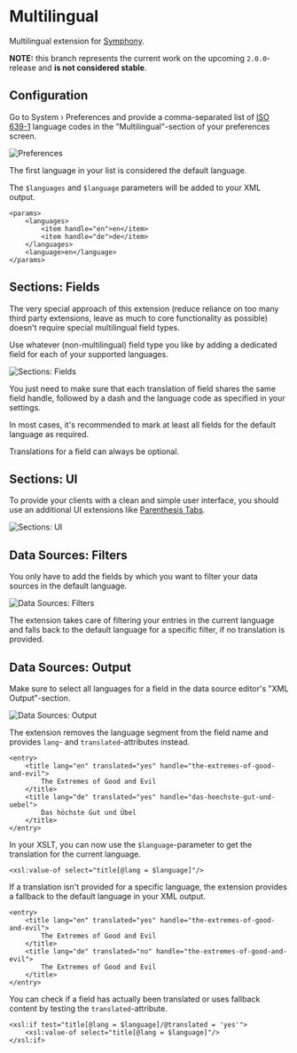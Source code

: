 # Multilingual

Multilingual extension for [Symphony][1].

**NOTE:** this branch represents the current work on the upcoming `2.0.0`-release and **is not considered stable**.

## Configuration

Go to System › Preferences and provide a comma-separated list of [ISO 639-1][2] language codes in the "Multilingual"-section of your preferences screen.

![Preferences][4]

The first language in your list is considered the default language.

The `$languages` and `$language` parameters will be added to your XML output.

    <params>
        <languages>
            <item handle="en">en</item>
            <item handle="de">de</item>
        </languages>
        <language>en</language>
    </params>

## Sections: Fields

The very special approach of this extension (reduce reliance on too many third party extensions, leave as much to core functionality as possible) doesn't require special multilingual field types.

Use whatever (non-multilingual) field type you like by adding a dedicated field for each of your supported languages.

![Sections: Fields][5]

You just need to make sure that each translation of field shares the same field handle, followed by a dash and the language code as specified in your settings.

In most cases, it's recommended to mark at least all fields for the default language as required.

Translations for a field can always be optional.

## Sections: UI

To provide your clients with a clean and simple user interface, you should use an additional UI extensions like [Parenthesis Tabs][3].

![Sections: UI][6]

## Data Sources: Filters

You only have to add the fields by which you want to filter your data sources in the default language.

![Data Sources: Filters][7]

The extension takes care of filtering your entries in the current language and falls back to the default language for a specific filter, if no translation is provided.

## Data Sources: Output

Make sure to select all languages for a field in the data source editor's "XML Output"-section.

![Data Sources: Output][8]

The extension removes the language segment from the field name and provides `lang`- and `translated`-attributes instead.

    <entry>
        <title lang="en" translated="yes" handle="the-extremes-of-good-and-evil">
            The Extremes of Good and Evil
        </title>
        <title lang="de" translated="yes" handle="das-hoechste-gut-und-uebel">
            Das höchste Gut und Übel
        </title>
    </entry>

In your XSLT, you can now use the `$language`-parameter to get the translation for the current language.

    <xsl:value-of select="title[@lang = $language]"/>

If a translation isn't provided for a specific language, the extension provides a fallback to the default language in your XML output.

    <entry>
        <title lang="en" translated="yes" handle="the-extremes-of-good-and-evil">
            The Extremes of Good and Evil
        </title>
        <title lang="de" translated="no" handle="the-extremes-of-good-and-evil">
            The Extremes of Good and Evil
        </title>
    </entry>

You can check if a field has actually been translated or uses fallback content by testing the `translated`-attribute.

    <xsl:if test="title[@lang = $language]/@translated = 'yes'">
        <xsl:value-of select="title[@lang = $language]"/>
    </xsl:if>


[1]: http://getsymphony.com
[2]: http://en.wikipedia.org/wiki/ISO_639-1
[3]: https://github.com/hananils/parenthesistabs
[4]: https://raw.githubusercontent.com/jensscherbl/multilingual/gh-pages/assets/images/preferences.png
[5]: https://raw.githubusercontent.com/jensscherbl/multilingual/gh-pages/assets/images/sections_fields.png
[6]: https://raw.githubusercontent.com/jensscherbl/multilingual/gh-pages/assets/images/sections_ui.png
[7]: https://raw.githubusercontent.com/jensscherbl/multilingual/gh-pages/assets/images/ds_filters.png
[8]: https://raw.githubusercontent.com/jensscherbl/multilingual/gh-pages/assets/images/ds_output.png
